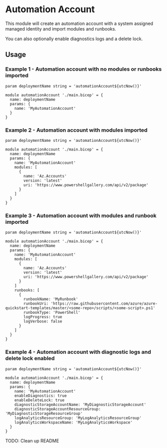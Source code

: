 # Automation Account
This module will create an automation account with a system assigned managed identity and import modules and runbooks.

You can also optionally enable diagnostics logs and a delete lock.

## Usage

### Example 1 - Automation account with no modules or runbooks imported
``` bicep
param deploymentName string = 'automationAccount${utcNow()}'

module automationAccount './main.bicep' = {
  name: deploymentName  
  params: {
    name: 'MyAutomationAccount'
  }
}
```

### Example 2 - Automation account with modules imported
``` bicep
param deploymentName string = 'automationAccount${utcNow()}'

module automationAccount './main.bicep' = {
  name: deploymentName  
  params: {
    name: 'MyAutomationAccount'
    modules: [
      {
        name: 'Az.Accounts'
        version: 'latest'
        uri: 'https://www.powershellgallery.com/api/v2/package'
      }
    ]    
  }
}
```

### Example 3 - Automation account with modules and runbook imported
``` bicep
param deploymentName string = 'automationAccount${utcNow()}'

module automationAccount './main.bicep' = {
  name: deploymentName  
  params: {
    name: 'MyAutomationAccount'
    modules: [
      {
        name: 'Az.Accounts'
        version: 'latest'
        uri: 'https://www.powershellgallery.com/api/v2/package'
      }
    ]
    runbooks: [
      {
        runbookName: 'MyRunbook'
        runbookUri: 'https://raw.githubusercontent.com/azure/azure-quickstart-templates/master/<some-repo>/scripts/<some-script>.ps1'
        runbookType: 'PowerShell'
        logProgress: true
        logVerbose: false
      }
    ]        
  }
}
```

### Example 4 - Automation account with diagnostic logs and delete lock enabled
``` bicep
param deploymentName string = 'automationAccount${utcNow()}'

module automationAccount './main.bicep' = {
  name: deploymentName  
  params: {
    name: 'MyAutomationAccount'
    enableDiagnostics: true
    enableDeleteLock: true
    diagnosticStorageAccountName: 'MyDiagnosticStorageAccount'
    diagnosticStorageAccountResourceGroup: 'MyDiagnosticStorageResourceGroup'
    logAnalyticsResourceGroup: 'MyLogAnalyticsResourceGroup'
    logAnalyticsWorkspaceName: 'MyLogAnalyticsWorkspace'    
  }
}
```

TODO: Clean up README
